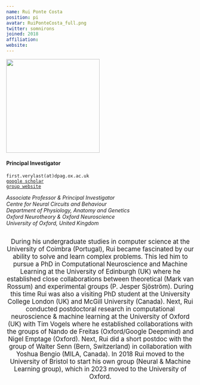 ```yaml
---
name: Rui Ponte Costa
position: pi
avatar: RuiPonteCosta_full.png
twitter: somnirons
joined: 2018
affiliation:
website:
---
```


<!--- _Lecturer in Computational Neuroscience & Machine Learning, Dept of Computer Science, SCEEM, Faculty of Engineering, University of Bristol_<br>-->
<!--- _Principal Investigator of the Neural and Machine Learning group_-->

<img width="250" src="{{site.baseurl}}/images/people/{{page.avatar}}" data-action="zoom">

<h4>Principal Investigator</h4>

<i class="fa fa-envelope-o"></i> `first.verylast(at)dpag.ox.ac.uk`<br>
<i class="fa fa-book"></i> <a href="https://scholar.google.co.uk/citations?user=otGgQKQAAAAJ&hl=en">`google scholar`</a><br>
<i class="fa fa-link"></i> <a href="https://neuralml.github.io/">`group website`</a>



<!--**Office**<br>
Merchant Venturers Building<br>
Woodland Road<br>
Bristol, BS8 1UB, England, United Kingdom<br>-->

_Associate Professor & Principal Investigator_ <br>
_Centre for Neural Circuits and Behaviour_<br>
_Department of Physiology, Anatomy and Genetics_<br>
_Oxford Neurotheory & Oxford Neuroscience_<br>
_University of Oxford, United Kingdom_
<br><br>

<header class="masthead text-justify" style="font-size:120%">
During his undergraduate studies in computer science at the University of Coimbra (Portugal), Rui became fascinated by our ability to solve and learn complex problems. This led him to pursue a PhD in Computational Neuroscience and Machine Learning at the University of Edinburgh (UK) where he established close collaborations between theoretical (Mark van Rossum) and experimental groups (P. Jesper Sjöström). During this time Rui was also a visiting PhD student at the University College London (UK) and McGill University (Canada). Next, Rui conducted postdoctoral research in computational neuroscience & machine learning at the University of Oxford (UK) with Tim Vogels where he established collaborations with the groups of Nando de Freitas (Oxford/Google Deepmind) and Nigel Emptage (Oxford). Next, Rui did a short postdoc with the group of Walter Senn (Bern, Switzerland) in collaboration with Yoshua Bengio (MILA, Canada). In 2018 Rui moved to the University of Bristol to start his own group (Neural & Machine Learning group), which in 2023 moved to the University of Oxford. 
</header><br>

